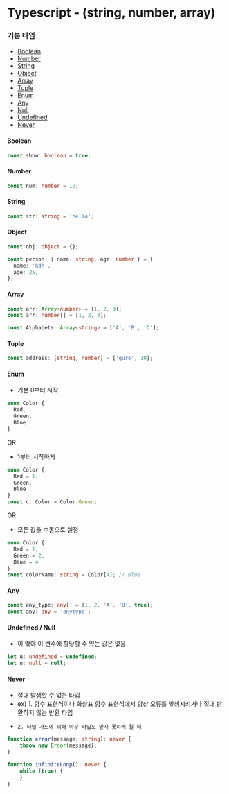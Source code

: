 # Typescript - (string, number, array)

### 기본 타입
- [Boolean](#boolean)
- [Number](#number)
- [String](#string)
- [Object](#object)
- [Array](#array)
- [Tuple](#tuple)
- [Enum](#enum)
- [Any](#any)
- [Null](#null)
- [Undefined](#undefined)
- [Never](#never)

#### Boolean<a id="boolean"></a>
```ts
const show: boolean = true;
```

#### Number<a id="number"></a>
```ts
const num: number = 10;
```

#### String<a id="string"></a>
```ts
const str: string = 'hello';
```

#### Object<a id="object"></a>
```ts
const obj: object = {};
```
```ts
const person: { name: string, age: number } = {
  name: 'kdh',
  age: 25,
};
```

#### Array<a id="array"></a>
```ts
const arr: Array<number> = [1, 2, 3];
const arr: number[] = [1, 2, 3];
```
```ts
const Alphabets: Array<string> = ['A', 'B', 'C'];
```

#### Tuple<a id="tuple"></a>
```ts
const address: [string, number] = ['guro', 10];
```

#### Enum<a id="enum"></a>
- 기본 0부터 시작
```ts
enum Color {
  Red, 
  Green, 
  Blue
}
```
OR
- 1부터 시작하게
```ts
enum Color {
  Red = 1,
  Green,
  Blue
}
const c: Color = Color.Green;
```
OR
- 모든 값을 수동으로 설정
```ts
enum Color {
  Red = 1, 
  Green = 2, 
  Blue = 4
}
const colorName: string = Color[4]; // Blue
```

#### Any<a id="any"></a>
```ts
const any_type: any[] = [1, 2, 'A', 'B', true];
const any: any = 'anytype';
```

#### Undefined / Null<a id="undefined"></a><a id="null"></a>
- 이 밖에 이 변수에 할당할 수 있는 값은 없음.
```ts
let u: undefined = undefined;
let n: null = null;
```

#### Never<a id="never"></a>
- 절대 발생할 수 없는 타입
- ex) 1. 함수 표현식이나 화살표 함수 표현식에서 항상 오류를 발생시키거나 절대 반환하지 않는 반환 타입
-     2. 타입 가드에 의해 아무 타입도 얻지 못하게 될 때
```ts
function error(message: string): never {
    throw new Error(message);
}
```
```ts
function infiniteLoop(): never {
    while (true) {
    }
}
```
